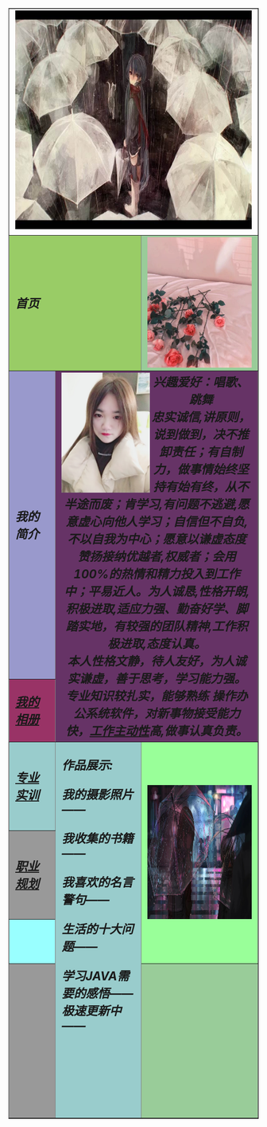 
<html xmlns="http://www.w3.org/1999/xhtml"><head>
<meta http-equiv="Content-Type" content="text/html; charset=utf-8">
<title>无标题文档</title>
<style type="text/css">
body table tr td {
	font-size: 24px;
	font-weight: bold;
	text-align: center;
}
body table tr td {
	text-align: left;
	font-style: italic;
}
</style>
</head>

<body>
<table width="1062" border="1">
  <tbody><tr>
    <td height="240" colspan="3"><img src="timg-6.jpeg" width="1070" height="439"></td>
  </tr>
  <tr>
    <td height="205" colspan="2" bgcolor="#99CC66">首页</td>
    <td height="205" bgcolor="#99CC99"><img src="1543847834451.jpeg" width="602" height="262" align="left"></td>
  </tr>
  <tr>
    <td width="153" height="384" bgcolor="#9999CC">我的简介</td>
    <td colspan="2" rowspan="2" bgcolor="#663366"><div align="center"><img src="faceu_20181130114044.jpg" width="178" height="241" align="left">兴趣爱好：唱歌、跳舞<br>
      忠实诚信,讲原则，说到做到，决不推卸责任；有自制力，做事情始终坚持有始有终，从不半途而废；肯学习,有问题不逃避,愿意虚心向他人学习；自信但不自负,不以自我为中心；愿意以谦虚态度赞扬接纳优越者,权威者；会用100%的热情和精力投入到工作中；平易近人。为人诚恳,性格开朗,积极进取,适应力强、勤奋好学、脚踏实地，有较强的团队精神,工作积极进取,态度认真。<br>
    本人性格文静，待人友好，为人诚实谦虚，善于思考，学习能力强。专业知识较扎实，能够熟练 操作办公系统软件，对新事物接受能力快，<a href="http://www.baidu.com/s?wd=%E5%B7%A5%E4%BD%9C%E4%B8%BB%E5%8A%A8%E6%80%A7&amp;tn=SE_PcZhidaonwhc_ngpagmjz&amp;rsv_dl=gh_pc_zhidao" target="_blank">工作主动性</a>高,做事认真负责。</div></td>
  </tr>
  <tr>
    <td width="153" height="32" bgcolor="#993366"><a href="单.html">我的相册</a></td>
  </tr>
  <tr>
    <td height="50" bgcolor="#99CCCC"><a href="丹.html">专业实训</a></td>
    <td width="309" rowspan="4" bgcolor="#99CCCC"><div>
      <p align="left">作品展示:      </p>
      <div>
        <p align="left">我的摄影照片——<br>
        </p>
</div>
      <div>
        <p align="left">我收集的书籍——</p>
</div>
      <div>
        <p align="left">我喜欢的名言警句——</p>
</div>
      <div>
        <p align="left">生活的十大问题——</p>
</div>
      <div> 
        <div align="left">学习JAVA需要的感悟——<br>
        </div>
      </div>
      <div></div>
      <div>
        <div> 
          <div align="left">极速更新中——<br>
          </div>
        </div>
        <div align="left"><br>
        </div>
      </div>
      <div><br>
      </div>
      <div><br>
      </div>
      <p><br>
      </p>
    </div></td>
    <td width="596" rowspan="3" bgcolor="#99FF99"><img src="1544892714640.jpeg" alt="" width="602" height="269" align="left"></td>
  </tr>
  <tr>
    <td height="57" bgcolor="#999999"><a href="担.html">职业规划</a></td>
  </tr>
  <tr>
    <td width="153" height="30" bgcolor="#99FFFF">&nbsp;</td>
  </tr>
  <tr>
    <td width="153" height="184" bgcolor="#999999">&nbsp;</td>
    <td bgcolor="#99CC99">&nbsp;</td>
  </tr>
</tbody></table>
<p>&nbsp;</p>


</body>
</html>
